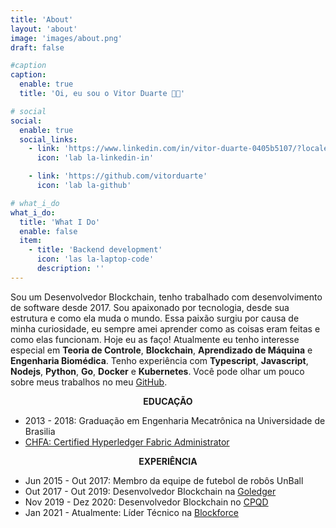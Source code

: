 ```yaml
---
title: 'About'
layout: 'about'
image: 'images/about.png'
draft: false

#caption
caption:
  enable: true
  title: 'Oi, eu sou o Vitor Duarte 🤙🏾'

# social
social:
  enable: true
  social_links:
    - link: 'https://www.linkedin.com/in/vitor-duarte-0405b5107/?locale=pt_BR'
      icon: 'lab la-linkedin-in'

    - link: 'https://github.com/vitorduarte'
      icon: 'lab la-github'

# what_i_do
what_i_do:
  title: 'What I Do'
  enable: false
  item:
    - title: 'Backend development'
      icon: 'las la-laptop-code'
      description: ''
---
```


Sou um Desenvolvedor Blockchain, tenho trabalhado com desenvolvimento de software desde 2017. Sou apaixonado por tecnologia, desde sua estrutura e como ela muda o mundo. Essa paixão surgiu por causa de minha curiosidade, eu sempre amei aprender como as coisas eram feitas e como elas funcionam. Hoje eu as faço! Atualmente eu tenho interesse especial em **Teoria de Controle**, **Blockchain**, **Aprendizado de Máquina** e **Engenharia Biomédica**. Tenho experiência com **Typescript**, **Javascript**, **Nodejs**, **Python**, **Go**, **Docker** e **Kubernetes**. Você pode olhar um pouco sobre meus trabalhos no meu [GitHub](https://github.com/vitorduarte).

**<p style="text-align: center;">EDUCAÇÃO</p>**

- 2013 - 2018: Graduação em Engenharia Mecatrônica na Universidade de Brasilia
- [CHFA: Certified Hyperledger Fabric Administrator](https://www.credly.com/badges/14fa218d-6b55-48d8-aa19-75550f07c4c8)

**<p style="text-align: center;">EXPERIÊNCIA</p>**

- Jun 2015 - Out 2017: Membro da equipe de futebol de robôs UnBall
- Out 2017 - Out 2019: Desenvolvedor Blockchain na [Goledger](http://goledger.com.br/)
- Nov 2019 - Dez 2020: Desenvolvedor Blockchain no [CPQD](https://www.cpqd.com.br)
- Jan 2021 - Atualmente: Líder Técnico na [Blockforce](https://blockforce.in/pt)
